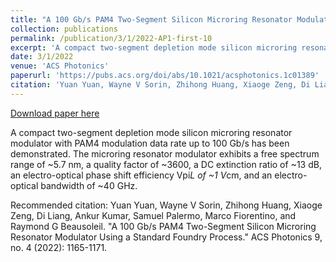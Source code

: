 ```yaml
---
title: "A 100 Gb/s PAM4 Two-Segment Silicon Microring Resonator Modulator Using a Standard Foundry Process"
collection: publications
permalink: /publication/3/1/2022-AP1-first-10
excerpt: 'A compact two-segment depletion mode silicon microring resonator modulator with PAM4 modulation data rate up to 100 Gb/s has been demonstrated. The microring resonator modulator exhibits a free spectrum range of ~5.7 nm, a quality factor of ~3600, a DC extinction ratio of ~13 dB, an electro-optical phase shift efficiency Vpi*L of ~1 V*cm, and an electro-optical bandwidth of ~40 GHz.'
date: 3/1/2022
venue: 'ACS Photonics'
paperurl: 'https://pubs.acs.org/doi/abs/10.1021/acsphotonics.1c01389'
citation: 'Yuan Yuan, Wayne V Sorin, Zhihong Huang, Xiaoge Zeng, Di Liang, Ankur Kumar, Samuel Palermo, Marco Fiorentino, and Raymond G Beausoleil. &quot;A 100 Gb/s PAM4 Two-Segment Silicon Microring Resonator Modulator Using a Standard Foundry Process.&quot; ACS Photonics 9, no. 4 (2022): 1165-1171.'
---
```


<a href='https://pubs.acs.org/doi/abs/10.1021/acsphotonics.1c01389'>Download paper here</a>

A compact two-segment depletion mode silicon microring resonator modulator with PAM4 modulation data rate up to 100 Gb/s has been demonstrated. The microring resonator modulator exhibits a free spectrum range of ~5.7 nm, a quality factor of ~3600, a DC extinction ratio of ~13 dB, an electro-optical phase shift efficiency Vpi*L of ~1 V*cm, and an electro-optical bandwidth of ~40 GHz.

Recommended citation: Yuan Yuan, Wayne V Sorin, Zhihong Huang, Xiaoge Zeng, Di Liang, Ankur Kumar, Samuel Palermo, Marco Fiorentino, and Raymond G Beausoleil. "A 100 Gb/s PAM4 Two-Segment Silicon Microring Resonator Modulator Using a Standard Foundry Process." ACS Photonics 9, no. 4 (2022): 1165-1171.